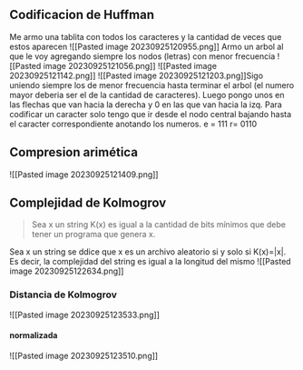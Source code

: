## Codificacion de Huffman
Me armo una tablita con todos los caracteres y la cantidad de veces que estos aparecen
![[Pasted image 20230925120955.png]]
Armo un arbol al que le voy agregando siempre los nodos (letras) con menor frecuencia
![[Pasted image 20230925121056.png]]
![[Pasted image 20230925121142.png]]
![[Pasted image 20230925121203.png]]Sigo uniendo siempre los de menor frecuencia hasta terminar el arbol (el numero mayor deberia ser el de la cantidad de caracteres). Luego pongo unos en las flechas que van hacia la derecha y 0 en las que van hacia la izq. Para codificar un caracter solo tengo que ir desde el nodo central bajando hasta el caracter correspondiente anotando los numeros. 
e = 111
r= 0110

## Compresion arimética
![[Pasted image 20230925121409.png]]

## Complejidad de Kolmogrov
> Sea x un string K(x) es igual a la cantidad de bits mínimos que debe tener un programa que genera x.

Sea x un string se ddice que x es un archivo aleatorio si y solo si K(x)=|x|. Es decir, la complejidad del string es igual a la longitud del mismo
![[Pasted image 20230925122634.png]]

### Distancia de Kolmogrov
![[Pasted image 20230925123533.png]]
#### normalizada
![[Pasted image 20230925123510.png]]
